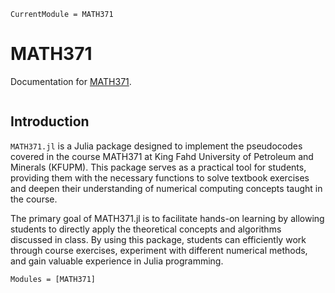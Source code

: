 ```@meta
CurrentModule = MATH371
```

# MATH371

Documentation for [MATH371](https://github.com/mmogib/MATH371.jl).

```@index
```

## Introduction
`MATH371.jl` is a Julia package designed to implement the pseudocodes covered in the course MATH371 at King Fahd University of Petroleum and Minerals (KFUPM). This package serves as a practical tool for students, providing them with the necessary functions to solve textbook exercises and deepen their understanding of numerical computing concepts taught in the course.

The primary goal of MATH371.jl is to facilitate hands-on learning by allowing students to directly apply the theoretical concepts and algorithms discussed in class. By using this package, students can efficiently work through course exercises, experiment with different numerical methods, and gain valuable experience in Julia programming.



```@autodocs
Modules = [MATH371]
```
